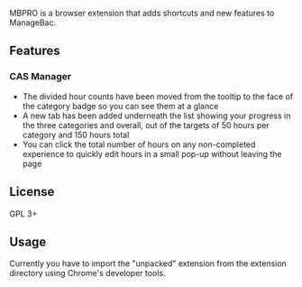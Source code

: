 MBPRO is a browser extension that adds shortcuts and new features to
ManageBac.

## Features

### CAS Manager

* The divided hour counts have been moved from the tooltip to the face
of the category badge so you can see them at a glance
* A new tab has been added underneath the list showing your progress in
the three categories and overall, out of the targets of 50 hours per
category and 150 hours total
* You can click the total number of hours on any non-completed
experience to quickly edit hours in a small pop-up without leaving the
page

## License

GPL 3+

## Usage

Currently you have to import the "unpacked" extension from the extension
directory using Chrome's developer tools.

